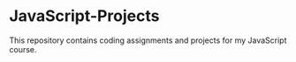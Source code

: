 # JavaScript-Projects
This repository contains coding assignments and projects for my JavaScript course.
